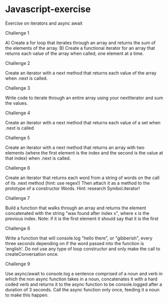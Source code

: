 # Javascript-exercise
Exercise on iterators and async await

Challenge 1

A) Create a for loop that iterates through an array and returns the sum of the elements of the array. 
B) Create a functional iterator for an array that returns each value of the array when called, one element at a time.



Challenge 2

Create an iterator with a next method that returns each value of the array when .next is called.



Challenge 3

Write code to iterate through an entire array using your nextIterator and sum the values.

Challenge 4

Create an iterator with a next method that returns each value of a set when .next is called



Challenge 5

Create an iterator with a next method that returns an array with two elements (where the first element is the index and the second is the value at that index) when .next is called.



Challenge 6

Create an iterator that returns each word from a string of words on the call of its .next method (hint: use regex!) 
Then attach it as a method to the prototype of a constructor Words. Hint: research Symbol.iterator!



Challenge 7

Build a function that walks through an array and returns the element concatenated with the string "was found after index x", where x is the previous index. 
Note: if it is the first element it should say that it is the first




Challenge 8

Write a function that will console.log "hello there", or "gibberish", every three seconds depending on if the word passed into the function is 'english'. 
Do not use any type of loop constructor and only make the call to createConversation once.


Challenge 9

Use async/await to console.log a sentence comprised of a noun and verb
in which the non async function takes in a noun, concatenates it with a 
hard coded verb and returns it to the async function to be console.logged 
after a duration of 3 seconds. Call the async function only once, 
feeding it a noun to make this happen.


